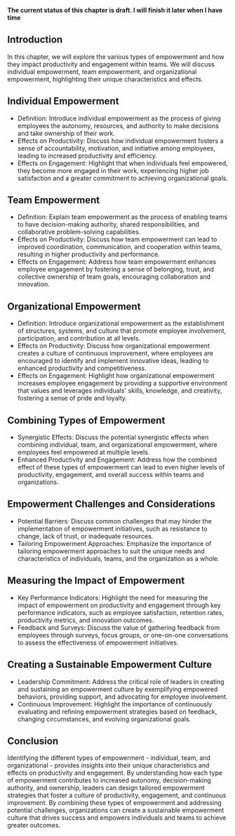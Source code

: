 **The current status of this chapter is draft. I will finish it later when I have time**

Introduction
------------

In this chapter, we will explore the various types of empowerment and how they impact productivity and engagement within teams. We will discuss individual empowerment, team empowerment, and organizational empowerment, highlighting their unique characteristics and effects.

Individual Empowerment
----------------------

* Definition: Introduce individual empowerment as the process of giving employees the autonomy, resources, and authority to make decisions and take ownership of their work.
* Effects on Productivity: Discuss how individual empowerment fosters a sense of accountability, motivation, and initiative among employees, leading to increased productivity and efficiency.
* Effects on Engagement: Highlight that when individuals feel empowered, they become more engaged in their work, experiencing higher job satisfaction and a greater commitment to achieving organizational goals.

Team Empowerment
----------------

* Definition: Explain team empowerment as the process of enabling teams to have decision-making authority, shared responsibilities, and collaborative problem-solving capabilities.
* Effects on Productivity: Discuss how team empowerment can lead to improved coordination, communication, and cooperation within teams, resulting in higher productivity and performance.
* Effects on Engagement: Address how team empowerment enhances employee engagement by fostering a sense of belonging, trust, and collective ownership of team goals, encouraging collaboration and innovation.

Organizational Empowerment
--------------------------

* Definition: Introduce organizational empowerment as the establishment of structures, systems, and culture that promote employee involvement, participation, and contribution at all levels.
* Effects on Productivity: Discuss how organizational empowerment creates a culture of continuous improvement, where employees are encouraged to identify and implement innovative ideas, leading to enhanced productivity and competitiveness.
* Effects on Engagement: Highlight how organizational empowerment increases employee engagement by providing a supportive environment that values and leverages individuals' skills, knowledge, and creativity, fostering a sense of pride and loyalty.

Combining Types of Empowerment
------------------------------

* Synergistic Effects: Discuss the potential synergistic effects when combining individual, team, and organizational empowerment, where employees feel empowered at multiple levels.
* Enhanced Productivity and Engagement: Address how the combined effect of these types of empowerment can lead to even higher levels of productivity, engagement, and overall success within teams and organizations.

Empowerment Challenges and Considerations
-----------------------------------------

* Potential Barriers: Discuss common challenges that may hinder the implementation of empowerment initiatives, such as resistance to change, lack of trust, or inadequate resources.
* Tailoring Empowerment Approaches: Emphasize the importance of tailoring empowerment approaches to suit the unique needs and characteristics of individuals, teams, and the organization as a whole.

Measuring the Impact of Empowerment
-----------------------------------

* Key Performance Indicators: Highlight the need for measuring the impact of empowerment on productivity and engagement through key performance indicators, such as employee satisfaction, retention rates, productivity metrics, and innovation outcomes.
* Feedback and Surveys: Discuss the value of gathering feedback from employees through surveys, focus groups, or one-on-one conversations to assess the effectiveness of empowerment initiatives.

Creating a Sustainable Empowerment Culture
------------------------------------------

* Leadership Commitment: Address the critical role of leaders in creating and sustaining an empowerment culture by exemplifying empowered behaviors, providing support, and advocating for employee involvement.
* Continuous Improvement: Highlight the importance of continuously evaluating and refining empowerment strategies based on feedback, changing circumstances, and evolving organizational goals.

Conclusion
----------

Identifying the different types of empowerment - individual, team, and organizational - provides insights into their unique characteristics and effects on productivity and engagement. By understanding how each type of empowerment contributes to increased autonomy, decision-making authority, and ownership, leaders can design tailored empowerment strategies that foster a culture of productivity, engagement, and continuous improvement. By combining these types of empowerment and addressing potential challenges, organizations can create a sustainable empowerment culture that drives success and empowers individuals and teams to achieve greater outcomes.
